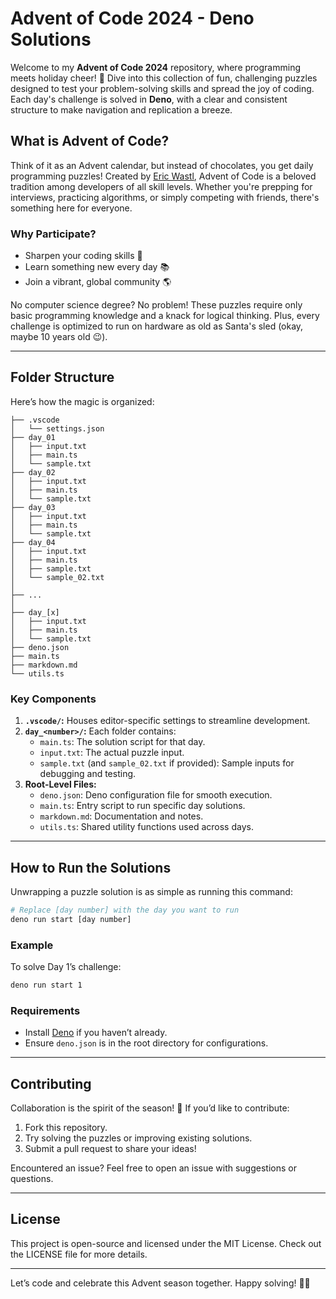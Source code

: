 # Advent of Code 2024 - Deno Solutions

Welcome to my **Advent of Code 2024** repository, where programming meets
holiday cheer! 🎄 Dive into this collection of fun, challenging puzzles designed
to test your problem-solving skills and spread the joy of coding. Each day's
challenge is solved in **Deno**, with a clear and consistent structure to make
navigation and replication a breeze.

## **What is Advent of Code?**

Think of it as an Advent calendar, but instead of chocolates, you get daily
programming puzzles! Created by [Eric Wastl](https://adventofcode.com/about),
Advent of Code is a beloved tradition among developers of all skill levels.
Whether you're prepping for interviews, practicing algorithms, or simply
competing with friends, there's something here for everyone.

### **Why Participate?**

- Sharpen your coding skills 🚀
- Learn something new every day 📚
- Join a vibrant, global community 🌎

No computer science degree? No problem! These puzzles require only basic
programming knowledge and a knack for logical thinking. Plus, every challenge is
optimized to run on hardware as old as Santa's sled (okay, maybe 10 years old
😉).

---

## **Folder Structure**

Here’s how the magic is organized:

```
├── .vscode
│   └── settings.json
├── day_01
│   ├── input.txt
│   ├── main.ts
│   └── sample.txt
├── day_02
│   ├── input.txt
│   ├── main.ts
│   └── sample.txt
├── day_03
│   ├── input.txt
│   ├── main.ts
│   └── sample.txt
├── day_04
│   ├── input.txt
│   ├── main.ts
│   ├── sample.txt
│   └── sample_02.txt
│
├── ...
│
├── day_[x]
│   ├── input.txt
│   ├── main.ts
│   └── sample.txt
├── deno.json
├── main.ts
├── markdown.md
└── utils.ts
```

### **Key Components**

1. **`.vscode/`:** Houses editor-specific settings to streamline development.
2. **`day_<number>/`:** Each folder contains:
   - `main.ts`: The solution script for that day.
   - `input.txt`: The actual puzzle input.
   - `sample.txt` (and `sample_02.txt` if provided): Sample inputs for debugging
     and testing.
3. **Root-Level Files:**
   - `deno.json`: Deno configuration file for smooth execution.
   - `main.ts`: Entry script to run specific day solutions.
   - `markdown.md`: Documentation and notes.
   - `utils.ts`: Shared utility functions used across days.

---

## **How to Run the Solutions**

Unwrapping a puzzle solution is as simple as running this command:

```bash
# Replace [day number] with the day you want to run
deno run start [day number]
```

### **Example**

To solve Day 1’s challenge:

```bash
deno run start 1
```

### **Requirements**

- Install [Deno](https://deno.land) if you haven’t already.
- Ensure `deno.json` is in the root directory for configurations.

---

## **Contributing**

Collaboration is the spirit of the season! 🎅 If you’d like to contribute:

1. Fork this repository.
2. Try solving the puzzles or improving existing solutions.
3. Submit a pull request to share your ideas!

Encountered an issue? Feel free to open an issue with suggestions or questions.

---

## **License**

This project is open-source and licensed under the MIT License. Check out the
LICENSE file for more details.

---

Let’s code and celebrate this Advent season together. Happy solving! 🎄✨
